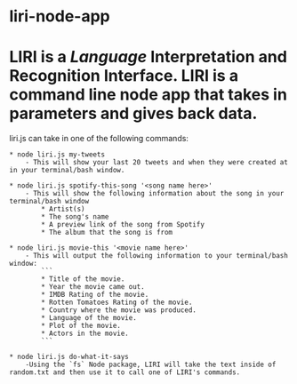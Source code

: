 # liri-node-app
# LIRI is a _Language_ Interpretation and Recognition Interface. LIRI is a command line node app that takes in parameters and gives back data.

liri.js can take in one of the following commands:

    * node liri.js my-tweets
        - This will show your last 20 tweets and when they were created at in your terminal/bash window.

    * node liri.js spotify-this-song '<song name here>'
        - This will show the following information about the song in your terminal/bash window
            * Artist(s)
            * The song's name
            * A preview link of the song from Spotify
            * The album that the song is from

    * node liri.js movie-this '<movie name here>'
        - This will output the following information to your terminal/bash window:
            ```
            * Title of the movie.
            * Year the movie came out.
            * IMDB Rating of the movie.
            * Rotten Tomatoes Rating of the movie.
            * Country where the movie was produced.
            * Language of the movie.
            * Plot of the movie.
            * Actors in the movie.
            ```

    * node liri.js do-what-it-says
        -Using the `fs` Node package, LIRI will take the text inside of random.txt and then use it to call one of LIRI's commands.